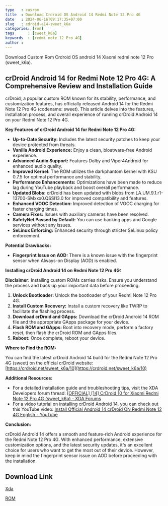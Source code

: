 ```yaml
---
type   : cusrom
title  : Download Crdroid OS Android 14 Redmi Note 12 Pro 4G
date   : 2024-06-16T09:17:35+07:00
slug   : cdroid-a14-sweet_k6a
categories: [rom]
tags      : [sweet_k6a]
keywords  : [redmi note 12 Pro 4G]
author : 
---
```


Download Custom Rom Crdroid OS android 14 Xiaomi redmi note 12 Pro (sweet_k6a).

## crDroid Android 14 for Redmi Note 12 Pro 4G: A Comprehensive Review and Installation Guide

crDroid, a popular custom ROM known for its stability, performance, and customization features, has officially released Android 14 for the Redmi Note 12 Pro 4G (codename: sweet). This article delves into the features, installation process, and overall experience of running crDroid Android 14 on your Redmi Note 12 Pro 4G.

**Key Features of crDroid Android 14 for Redmi Note 12 Pro 4G:**

* **Up-to-Date Security:** Includes the latest security patches to keep your device protected from threats.
* **Vanilla Android Experience:** Enjoy a clean, bloatware-free Android experience.
* **Advanced Audio Support:** Features Dolby and Viper4Android for enhanced audio quality.
* **Improved Kernel:** The ROM utilizes the darkphantom kernel with KSU 0.7.5 for optimal performance and stability.
* **Performance Enhancements:** Optimizations have been made to reduce lag during YouTube playback and boost overall performance.
* **Updated Blobs:** crDroid has been updated with blobs from LA.UM.9.1.r1-13700-SMxxx0.QSSI13.0 for improved compatibility and features.
* **Enhanced VOOC Detection:** Improved detection of VOOC charging for faster charging times.
* **Camera Fixes:** Issues with auxiliary cameras have been resolved.
* **SafetyNet Passed by Default:** You can use banking apps and Google services without any issues.
* **SeLinux Enforcing:** Enhanced security through stricter SeLinux policy enforcement.

**Potential Drawbacks:**

* **Fingerprint Issue on AOD:** There is a known issue with the fingerprint sensor when Always-on Display (AOD) is enabled.

**Installing crDroid Android 14 on Redmi Note 12 Pro 4G:**

**Disclaimer:** Installing custom ROMs carries risks. Ensure you understand the process and back up your important data before proceeding.

1. **Unlock Bootloader:** Unlock the bootloader of your Redmi Note 12 Pro 4G.
2. **Install Custom Recovery:** Install a custom recovery like TWRP to facilitate the flashing process.
3. **Download crDroid and GApps:** Download the crDroid Android 14 ROM file and the appropriate GApps package for your device.
4. **Flash ROM and GApps:** Boot into recovery mode, perform a factory reset, then flash the crDroid ROM and GApps files.
5. **Reboot:** Once complete, reboot your device.

**Where to Find the ROM:**

You can find the latest crDroid Android 14 build for the Redmi Note 12 Pro 4G (sweet) on the official crDroid website: [https://crdroid.net/sweet_k6a/10](https://crdroid.net/sweet_k6a/10)

**Additional Resources:**

* For a detailed installation guide and troubleshooting tips, visit the XDA Developers forum thread: [[OFFICIAL] [14] CrDroid 10 for Xiaomi Redmi Note 12 Pro 4G (sweet_k6a) - XDA Forums]([https://xdaforums.com/t/official-14-crdroid-10-for-xiaomi-redmi-note-12-pro-4g-sweet_k6a.4652453/page-2](https://xdaforums.com/t/official-14-crdroid-10-for-xiaomi-redmi-note-12-pro-4g-sweet_k6a.4652453/page-2))
* For a video tutorial on installing crDroid Android 14, you can check out this YouTube video: [Install Official Android 14 crDroid ON Redmi Note 12 4G English - YouTube](https://www.youtube.com/watch?v=2t71pAggh1U)

**Conclusion:**

crDroid Android 14 offers a smooth and feature-rich Android experience for the Redmi Note 12 Pro 4G. With enhanced performance, extensive customization options, and the latest security updates, it's an excellent choice for users who want to get the most out of their device. However, keep in mind the fingerprint sensor issue on AOD before proceeding with the installation.


## Download Link
[Xda](https://xdaforums.com/t/official-14-crdroid-10-for-xiaomi-redmi-note-12-pro-4g-sweet_k6a.4652453/)

[ROM](https://sourceforge.net/projects/crdroid/files/sweet_k6a/10.x/)
